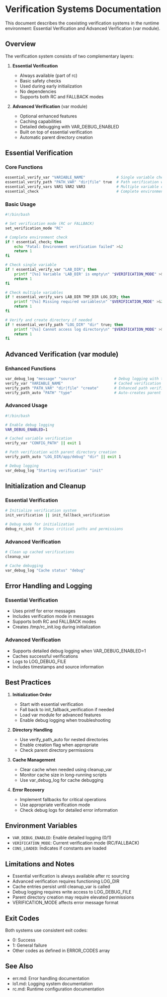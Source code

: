 # Verification Systems Documentation

This document describes the coexisting verification systems in the runtime environment: Essential Verification and Advanced Verification (var module).

## Overview

The verification system consists of two complementary layers:

1. **Essential Verification**
   - Always available (part of rc)
   - Basic safety checks
   - Used during early initialization
   - No dependencies
   - Supports both RC and FALLBACK modes

2. **Advanced Verification** (var module)
   - Optional enhanced features
   - Caching capabilities
   - Detailed debugging with VAR_DEBUG_ENABLED
   - Built on top of essential verification
   - Automatic parent directory creation

## Essential Verification

### Core Functions

```bash
essential_verify_var "VARIABLE_NAME"              # Single variable check
essential_verify_path "PATH_VAR" "dir|file" true  # Path verification with creation
essential_verify_vars VAR1 VAR2 VAR3              # Multiple variable check
essential_check                                   # Complete environment verification
```

### Basic Usage

```bash
#!/bin/bash

# Set verification mode (RC or FALLBACK)
set_verification_mode "RC"

# Complete environment check
if ! essential_check; then
    echo "Fatal: Environment verification failed" >&2
    return 1
fi

# Check single variable
if ! essential_verify_var "LAB_DIR"; then
    printf "[%s] Variable 'LAB_DIR' is empty\n" "$VERIFICATION_MODE" >&2
    return 1
fi

# Check multiple variables
if ! essential_verify_vars LAB_DIR TMP_DIR LOG_DIR; then
    printf "[%s] Missing required variables\n" "$VERIFICATION_MODE" >&2
    return 1
fi

# Verify and create directory if needed
if ! essential_verify_path "LOG_DIR" "dir" true; then
    printf "[%s] Cannot access log directory\n" "$VERIFICATION_MODE" >&2
    return 1
fi
```

## Advanced Verification (var module)

### Enhanced Functions

```bash
var_debug_log "message" "source"                 # Debug logging with timestamps
verify_var "VARIABLE_NAME"                       # Cached verification
verify_path "PATH_VAR" "dir|file" "create"       # Enhanced path verification
verify_path_auto "PATH" "type"                   # Auto-creates parent directories
```

### Advanced Usage

```bash
#!/bin/bash

# Enable debug logging
VAR_DEBUG_ENABLED=1

# Cached variable verification
verify_var "CONFIG_PATH" || exit 1

# Path verification with parent directory creation
verify_path_auto "LOG_DIR/app/debug" "dir" || exit 1

# Debug logging
var_debug_log "Starting verification" "init"
```

## Initialization and Cleanup

### Essential Verification

```bash
# Initialize verification system
init_verification || init_fallback_verification

# Debug mode for initialization
debug_rc_init  # Shows critical paths and permissions
```

### Advanced Verification

```bash
# Clean up cached verifications
cleanup_var

# Cache debugging
var_debug_log "Cache status" "debug"
```

## Error Handling and Logging

### Essential Verification
- Uses printf for error messages
- Includes verification mode in messages
- Supports both RC and FALLBACK modes
- Creates /tmp/rc_init.log during initialization

### Advanced Verification
- Supports detailed debug logging when VAR_DEBUG_ENABLED=1
- Caches successful verifications
- Logs to LOG_DEBUG_FILE
- Includes timestamps and source information

## Best Practices

1. **Initialization Order**
   - Start with essential verification
   - Fall back to init_fallback_verification if needed
   - Load var module for advanced features
   - Enable debug logging when troubleshooting

2. **Directory Handling**
   - Use verify_path_auto for nested directories
   - Enable creation flag when appropriate
   - Check parent directory permissions

3. **Cache Management**
   - Clear cache when needed using cleanup_var
   - Monitor cache size in long-running scripts
   - Use var_debug_log for cache debugging

4. **Error Recovery**
   - Implement fallbacks for critical operations
   - Use appropriate verification mode
   - Check debug logs for detailed error information

## Environment Variables

- `VAR_DEBUG_ENABLED`: Enable detailed logging (0/1)
- `VERIFICATION_MODE`: Current verification mode (RC/FALLBACK)
- `CONS_LOADED`: Indicates if constants are loaded

## Limitations and Notes

- Essential verification is always available after rc sourcing
- Advanced verification requires functioning LOG_DIR
- Cache entries persist until cleanup_var is called
- Debug logging requires write access to LOG_DEBUG_FILE
- Parent directory creation may require elevated permissions
- VERIFICATION_MODE affects error message format

## Exit Codes

Both systems use consistent exit codes:
- 0: Success
- 1: General failure
- Other codes as defined in ERROR_CODES array

## See Also

- err.md: Error handling documentation
- lo1.md: Logging system documentation
- rc.md: Runtime configuration documentation
